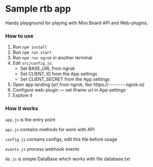 # Sample rtb app
Handy playground for playing with Miro Board API and Web-plugins.


### How to use
1) Run `npm install`
2) Run `npm run start`
3) Run `npm run ngrok` in another terminal 
4) Edit `src/config.js`:
    - Set BASE_URL from ngrok
    - Set CLIENT_ID from the App settings
    - Set CLIENT_SECRET from the App settings
5) Open app landing (url from ngrok, like https://--------.ngrok.io)
6) Configure web-plugin — set iframe url in App settings
7) Explore it    

### How it works

`app.js` is the entry point

`api.js` contains methods for work with API

`config.js` contains configs, edit this file before usage

`events.js` process webhook events
 
`db.js` is simple DataBase which works with file database.txt
